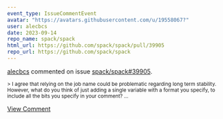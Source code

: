 ```yaml
---
event_type: IssueCommentEvent
avatar: "https://avatars.githubusercontent.com/u/19558067?"
user: alecbcs
date: 2023-09-14
repo_name: spack/spack
html_url: https://github.com/spack/spack/pull/39905
repo_url: https://github.com/spack/spack
---
```


<a href='https://github.com/alecbcs' target='_blank'>alecbcs</a> commented on issue <a href='https://github.com/spack/spack/pull/39905' target='_blank'>spack/spack#39905</a>.

<small>> I agree that relying on the job name could be problematic regarding long term stability. However, what do you think of just adding a single variable with a format you specify, to include all the bits you specify in your comment?...</small>

<a href='https://github.com/spack/spack/pull/39905' target='_blank'>View Comment</a>